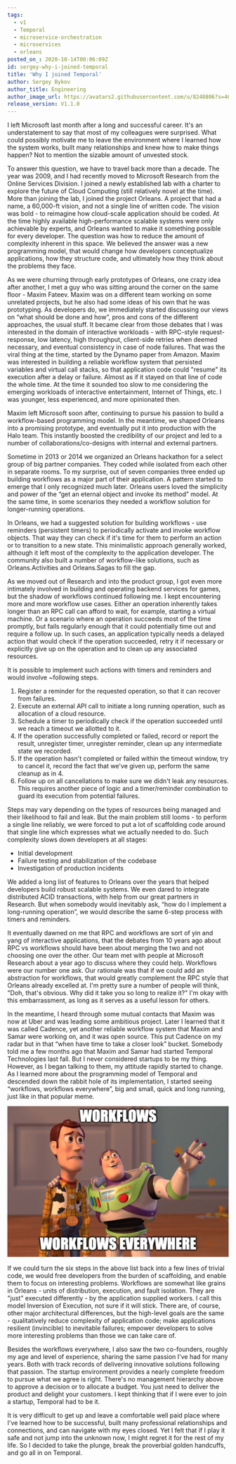 ```yaml
---
tags:
  - v1
  - Temporal
  - microservice-orchestration
  - microservices
  - orleans
posted_on_: 2020-10-14T00:06:09Z
id: sergey-why-i-joined-temporal
title: 'Why I joined Temporal'
author: Sergey Bykov
author_title: Engineering
author_image_url: https://avatars2.githubusercontent.com/u/8248806?s=460&v=4
release_version: V1.1.0
---
```


<!--truncate-->

I left Microsoft last month after a long and successful career. It's an understatement to say that most of my colleagues were surprised. What could possibly motivate me to leave the environment where I learned how the system works, built many relationships and knew how to make things happen? Not to mention the sizable amount of unvested stock.

To answer this question, we have to travel back more than a decade. The year was 2009, and I had recently moved to Microsoft Research from the Online Services Division. I joined a newly established lab with a charter to explore the future of Cloud Computing (still relatively novel  at the time). More than joining the lab, I joined the project Orleans. A project that had a name, a 60,000-ft vision, and not a single line of written code. The vision was bold - to reimagine how cloud-scale application should be coded. At the time highly available high-performance scalable systems were only achievable by experts, and Orleans wanted to make it something possible for every developer. The question was how to reduce the amount of complexity inherent in this space. We believed the answer was a new programming model, that would change how developers conceptualize applications, how they structure code, and ultimately how they think about the problems they face.

As we were churning through early prototypes of Orleans, one crazy idea after another, I met a guy who was sitting around the corner on the same floor - Maxim Fateev. Maxim was on a different team working on some unrelated projects, but he also had some ideas of his own that he was prototyping. As developers do, we immediately started discussing our views on “what should be done and how”, pros and cons of the different approaches, the usual stuff. It became clear from those debates that I was interested in the domain of interactive workloads - with RPC-style request-response, low latency, high throughput, client-side retries when deemed necessary, and eventual consistency in case of node failures. That was the viral thing  at the time, started by the Dynamo paper from Amazon. Maxim was interested in building a reliable workflow system that persisted variables and virtual call stacks, so that application code could "resume" its execution after a delay or failure. Almost as if it stayed on that line of code the whole time. At the time it sounded too slow to me considering the emerging workloads of interactive entertainment, Internet of Things, etc. I was younger, less experienced, and more opinionated then.

Maxim left Microsoft soon after, continuing to pursue his passion to build a workflow-based programming model. In the meantime, we shaped Orleans into a promising prototype, and eventually put it into production with the Halo team. This instantly boosted the credibility of our project and led to a number of collaborations/co-designs with internal and external partners.

Sometime in 2013 or 2014 we organized an Orleans hackathon for a select group of big partner companies. They coded while isolated from each other in separate rooms. To my surprise, out of seven companies three ended up building workflows as a major part of their application. A pattern started to emerge that I only recognized much later. Orleans users loved the simplicity and power of the “get an eternal object and invoke its method” model. At the same time, in some scenarios they needed a workflow solution for longer-running operations.

In Orleans, we had a suggested solution for building workflows - use reminders (persistent timers) to periodically activate and invoke workflow objects. That way they can check if it's time for them to perform an action or to transition to a new state. This minimalistic approach generally worked, although it left most of the complexity to the application developer. The community also built a number of workflow-like solutions, such as Orleans.Activities and Orleans.Sagas to fill the gap.

As we moved out of Research and into the product group, I got even more intimately involved in building and operating backend services for games, but the shadow of workflows continued following me. I kept encountering more and more workflow use cases. Either an operation inherently takes longer than an RPC call can afford to wait, for example, starting a virtual machine. Or a scenario where an operation succeeds most of the time promptly, but fails regularly enough that it could potentially time out and require a follow up. In such cases, an application typically needs a delayed action that would check if the operation succeeded, retry it if necessary or explicitly give up on the operation and to clean up any associated resources.

It is possible to implement such actions with timers and reminders and would involve ~following steps.
  1. Register a reminder for the requested operation, so that it can recover from failures.
  1. Execute an external API call to initiate a long running operation, such as allocation of a cloud resource.
  1. Schedule a timer to periodically check if the operation succeeded until we reach a timeout we allotted to it.
  1. If the operation successfully completed or failed, record or report the result, unregister timer, unregister reminder, clean up any intermediate state we recorded.
  1. If the operation hasn't completed or failed within the timeout window, try to cancel it, record the fact that we've given up, perform the same cleanup as in 4.
  1. Follow up on all cancellations to make sure we didn't leak any resources. This requires another piece of logic and a timer/reminder combination to guard its execution from potential failures.

Steps may vary depending on the types of resources being managed and their likelihood  to fail and leak. But the main problem still looms - to perform a single line reliably, we were forced to put a lot of scaffolding code around that single line which expresses what we actually needed to do. Such complexity slows down developers at all stages: 
  * Initial development
  * Failure testing and stabilization of the codebase
  * Investigation of production incidents

We added a long list of features to Orleans over the years that helped developers build robust scalable systems. We even dared to integrate distributed ACID transactions, with help from our great partners in Research. But when somebody would inevitably ask, “how do I implement a long-running operation”, we would describe the same 6-step process with timers and reminders.

It eventually dawned on me that RPC and workflows are sort of yin and yang of interactive applications, that the debates from 10 years ago about RPC vs workflows should have been about merging the two and not choosing one over the other. Our team met with people at Microsoft Research about a year ago to discuss where they could help. Workflows were our number one ask. Our rationale was that if we could add an abstraction for workflows, that would greatly complement the RPC style that Orleans already excelled at. I'm pretty sure a number of people will think, "Doh, that's obvious. Why did it take you so long to realize it?" I'm okay with this embarrassment, as long as it serves as a useful lesson for others.

In the meantime, I heard through some mutual contacts that Maxim was now at Uber and was leading some ambitious project. Later I learned that it was called Cadence, yet another reliable workflow system that Maxim and Samar were working on, and it was open source. This put Cadence on my radar but in that “when have time to take a closer look” bucket. Somebody told me a few months ago that Maxim and Samar had started Temporal Technologies last fall. But I never considered startups to be my thing. However, as I began talking to them, my attitude rapidly started to change. As I learned more about the programming model of Temporal and descended down the rabbit hole of its implementation, I started seeing “workflows, workflows everywhere”, big and small, quick and long running, just like in that popular meme.

![](../static/img/workflow-meme.png)

If we could turn the six steps in the above list back into a few lines of trivial code, we would free developers from the burden of scaffolding, and enable them to focus on interesting problems. Workflows are somewhat like grains in Orleans - units of distribution, execution, and fault isolation. They are "just" executed differently - by the application supplied workers. I call this model Inversion of Execution, not sure if it will stick. There are, of course, other major architectural differences, but the high-level goals are the same - qualitatively reduce complexity of application code; make applications resilient (invincible) to inevitable failures; empower developers to solve more interesting problems than those we can take care of.

Besides the workflows everywhere, I also saw the two co-founders, roughly my age and level of experience, sharing the same passion I've had for many years. Both with track records of delivering innovative solutions following that passion. The startup environment provides a nearly complete freedom to pursue what we agree is right. There's no management hierarchy above to approve a decision or to allocate a budget. You just need to deliver the product and delight your customers. I kept thinking that if I were ever to join a startup, Temporal had to be it.

It is very difficult to get up and leave a comfortable well paid place where I've learned how to be successful, built many professional relationships and connections, and can navigate with my eyes closed. Yet I felt that if I play it safe and not jump into the unknown now, I might regret it for the rest of my life. So I decided to take the plunge, break the proverbial golden handcuffs, and go all in on Temporal.


